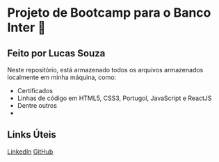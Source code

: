 ﻿# Projeto de Bootcamp para o Banco Inter :orange_book:
## Feito por Lucas Souza

Neste repositório, está armazenado todos os arquivos armazenados localmente em minha máquina, como:
- Certificados
- Linhas de código em HTML5, CSS3, Portugol, JavaScript e ReactJS
- Dentre outros
- 

## Links Úteis
[LinkedIn](https://www.linkedin.com/in/lucas-silva-souza/)
[GitHub](https://github.com/lucassilvasouza)
